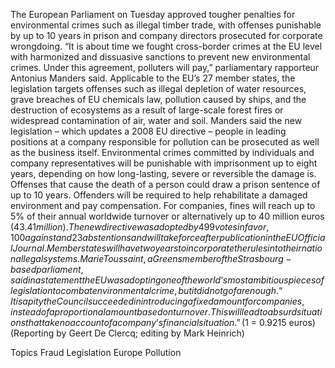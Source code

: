 The European Parliament on Tuesday approved tougher penalties for environmental crimes such as illegal timber trade, with offenses punishable by up to 10 years in prison and company directors prosecuted for corporate wrongdoing.
“It is about time we fought cross-border crimes at the EU level with harmonized and dissuasive sanctions to prevent new environmental crimes. Under this agreement, polluters will pay,” parliamentary rapporteur Antonius Manders said.
Applicable to the EU’s 27 member states, the legislation targets offenses such as illegal depletion of water resources, grave breaches of EU chemicals law, pollution caused by ships, and the destruction of ecosystems as a result of large-scale forest fires or widespread contamination of air, water and soil.
Manders said the new legislation – which updates a 2008 EU directive – people in leading positions at a company responsible for pollution can be prosecuted as well as the business itself.
Environmental crimes committed by individuals and company representatives will be punishable with imprisonment up to eight years, depending on how long-lasting, severe or reversible the damage is. Offenses that cause the death of a person could draw a prison sentence of up to 10 years.
Offenders will be required to help rehabilitate a damaged environment and pay compensation.
For companies, fines will reach up to 5% of their annual worldwide turnover or alternatively up to 40 million euros ($43.41 million).
The new directive was adopted by 499 votes in favor, 100 against and 23 abstentions and will take force after publication in the EU Official Journal. Member states will have two years to incorporate the rules into their national legal systems.
Marie Toussaint, a Greens member of the Strasbourg-based parliament, said in a statement the EU was adopting one of the world’s most ambitious pieces of legislation to combat environmental crime, but it did not go far enough.
“It is a pity the Council succeeded in introducing a fixed amount for companies, instead of a proportional amount based on turnover. This will lead to absurd situations that take no account of a company’s financial situation.”
($1 = 0.9215 euros)
(Reporting by Geert De Clercq; editing by Mark Heinrich)

Topics
Fraud
Legislation
Europe
Pollution
